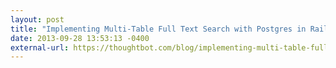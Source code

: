 ```yaml
---
layout: post
title: "Implementing Multi-Table Full Text Search with Postgres in Rails"
date: 2013-09-28 13:53:13 -0400
external-url: https://thoughtbot.com/blog/implementing-multi-table-full-text-search-with-postgres
---
```

